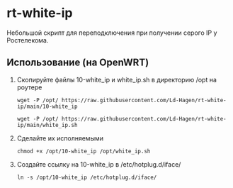 # rt-white-ip
Небольшой скрипт для переподключения при получении серого IP у Ростелекома.

## Использование (на OpenWRT)

1. Скопируйте файлы 10-white_ip и white_ip.sh в директорию /opt на роутере
	
	```wget -P /opt/ https://raw.githubusercontent.com/Ld-Hagen/rt-white-ip/main/10-white_ip```
	
	```wget -P /opt/ https://raw.githubusercontent.com/Ld-Hagen/rt-white-ip/main/white_ip.sh```
	
2. Сделайте их исполняемыми

	```chmod +x /opt/10-white_ip /opt/white_ip.sh```
	
3. Создайте ссылку на 10-white_ip в /etc/hotplug.d/iface/

	```ln -s /opt/10-white_ip /etc/hotplug.d/iface/```
